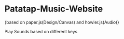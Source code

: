 # Patatap-Music-Website
  {based on paper.js(Design/Canvas) and howler.js(Audio)}

Play Sounds based on different keys.
